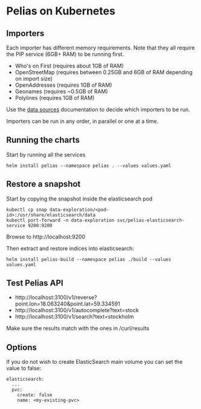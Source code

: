 # Pelias on Kubernetes

## Importers

Each importer has different memory requirements. Note that they all require the PIP service (6GB+ RAM) to be running first.

- Who's on First (requires about 1GB of RAM)
- OpenStreetMap (requires between 0.25GB and 6GB of RAM depending on import size)
- OpenAddresses (requires 1GB of RAM)
- Geonames (requires ~0.5GB of RAM)
- Polylines (requires 1GB of RAM)

Use the [data sources](https://github.com/pelias/documentation/blob/master/data-sources.md) documentation to decide
which importers to be run.

Importers can be run in any order, in parallel or one at a time.

## Running the charts

Start by running all the services

```
helm install pelias --namespace pelias . --values values.yaml
```

## Restore a snapshot

Start by copying the snapshot inside the elasticsearch pod

```
kubectl cp snap data-exploration/<pod-id>:/usr/share/elasticsearch/data
kubectl port-forward -n data-exploration svc/pelias-elasticsearch-service 9200:9200
```
Browse to http://localhost:9200

Then extract and restore indices into elasticsearch:

```
helm install pelias-build --namespace pelias ./build --values values.yaml
```

## Test Pelias API

- http://localhost:3100/v1/reverse?point.lon=18.063240&point.lat=59.334591
- http://localhost:3100/v1/autocomplete?text=stock
- http://localhost:3100/v1/search?text=stockholm

Make sure the results match with the ones in /curl/results

## Options

If you do not wish to create ElasticSearch main volume you can set the value to false:

```
elasticsearch:
  ...
  pvc:
    create: false
    name: <my-existing-pvc>
```
